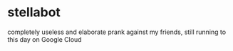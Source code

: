 # stellabot

completely useless and elaborate prank against my friends, still running to this day on Google Cloud
